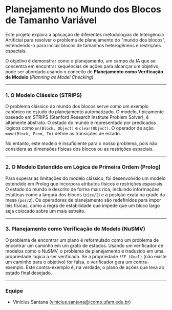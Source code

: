 # Planejamento no Mundo dos Blocos de Tamanho Variável

Este projeto explora a aplicação de diferentes metodologias de Inteligência Artificial para resolver o problema de planejamento do "mundo dos blocos", estendendo-o para incluir blocos de tamanhos heterogêneos e restrições espaciais.

O objetivo é demonstrar como o planejamento, um campo da IA que se concentra em encontrar sequências de ações para alcançar um objetivo, pode ser abordado usando o conceito de **Planejamento como Verificação de Modelo** (*Planning as Model Checking*).

---

### 1. O Modelo Clássico (STRIPS)

O problema clássico do mundo dos blocos serve como um exemplo canônico no estudo do planejamento automatizado. O modelo, tipicamente baseado em STRIPS (Stanford Research Institute Problem Solver), é altamente abstrato. O estado do mundo é representado por predicados lógicos como `on(Block, Object)` e `clear(Object)`. O operador de ação `move(Block, From, To)` define as transições de estado.

No entanto, este modelo é insuficiente para o nosso problema, pois não considera as dimensões físicas dos blocos ou as restrições espaciais.

---

### 2. O Modelo Estendido em Lógica de Primeira Ordem (Prolog)

Para superar as limitações do modelo clássico, foi desenvolvido um modelo estendido em Prolog que incorpora atributos físicos e restrições espaciais. O estado do mundo é descrito de forma mais rica, incluindo informações estáticas como a largura dos blocos (`size/2`) e a posição exata na grade da mesa (`pos/2`). Os operadores de planejamento são redefinidos para impor leis físicas, como a regra de estabilidade que impede que um bloco largo seja colocado sobre um mais estreito.

---

### 3. Planejamento como Verificação de Modelo (NuSMV)

O problema de encontrar um plano é reformulado como um problema de encontrar um caminho em um grafo de estados. Usando um verificador de modelos como o NuSMV, o problema de planejamento é traduzido em uma propriedade lógica a ser verificada. Se a propriedade `!EF (Goal)` (não existe um caminho para o objetivo) for falsa, o verificador gera um contra-exemplo. Este contra-exemplo é, na verdade, o plano de ações que leva ao estado final desejado.

---

### Equipe

* Vinícius Santana (vinicius.santana@icomp.ufam.edu.br)
